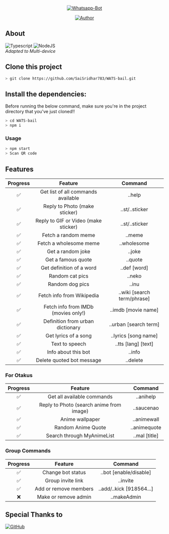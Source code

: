 <br/>
<p align="center">
<a href="#"><img title="Whatsapp-Bot" src="https://img.shields.io/badge/WhatBOT-25D366?style=for-the-badge&logo=whatsapp&logoColor=white"></a>
</p>
<p align="center">
<a href="https://github.com/SaiSridhar783"><img title="Author" src="https://img.shields.io/badge/Author-Sai Sridhar Akula-blue.svg?style=for-the-badge&logo=github"></a>
</p>

## About

![Typescript](https://img.shields.io/badge/TypeScript-007ACC?style=for-the-badge&logo=typescript&logoColor=white)
![NodeJS](https://img.shields.io/badge/Node.js-339933?style=for-the-badge&logo=nodedotjs&logoColor=white)
<br/>
_Adapted to Multi-device_

## Clone this project

```bash
> git clone https://github.com/SaiSridhar783/WATS-bail.git
```

## Install the dependencies:

Before running the below command, make sure you're in the project directory that
you've just cloned!!

```bash
> cd WATS-bail
> npm i
```

### Usage

```bash
> npm start
> Scan QR code
```

## Features

| Progress |               Feature                |           Command           |
| :------: | :----------------------------------: | :-------------------------: |
|    ✅    |  Get list of all commands available  |           ..help            |
|    ✅    |    Reply to Photo (make sticker)     |       ..st/..sticker        |
|    ✅    | Reply to GIF or Video (make sticker) |       ..st/..sticker        |
|    ✅    |         Fetch a random meme          |           ..meme            |
|    ✅    |        Fetch a wholesome meme        |         ..wholesome         |
|    ✅    |          Get a random joke           |           ..joke            |
|    ✅    |          Get a famous quote          |           ..quote           |
|    ✅    |       Get definition of a word       |        ..def [word]         |
|    ✅    |           Random cat pics            |           ..neko            |
|    ✅    |           Random dog pics            |            ..inu            |
|    ✅    |      Fetch info from Wikipedia       | ..wiki [search term/phrase] |
|    ✅    | Fetch info from IMDb (movies only!)  |     ..imdb [movie name]     |
|    ✅    |   Definition from urban dictionary   |    ..urban [search term]    |
|    ✅    |         Get lyrics of a song         |    ..lyrics [song name]     |
|    ✅    |            Text to speech            |     ..tts [lang] [text]     |
|    ✅    |         Info about this bot          |           ..info            |
|    ✅    |      Delete quoted bot message       |          ..delete           |

### For Otakus

| Progress |                 Feature                  |    Command    |
| :------: | :--------------------------------------: | :-----------: |
|    ✅    |        Get all available commands        |   ..anihelp   |
|    ✅    | Reply to Photo (search anime from image) |  ..saucenao   |
|    ✅    |             Anime wallpaper              |  ..animewall  |
|    ✅    |            Random Anime Quote            | ..animequote  |
|    ✅    |        Search through MyAnimeList        | ..mal [title] |

### Group Commands

| Progress |        Feature        |         Command          |
| :------: | :-------------------: | :----------------------: |
|    ✅    |   Change bot status   |  ..bot [enable/disable]  |
|    ✅    |   Group invite link   |         ..invite         |
|    ✅    | Add or remove members | ..add/..kick [918564...] |
|    ❌    | Make or remove admin  |       ..makeAdmin        |

## Special Thanks to

<a href="https://github.com/adiwajshing/Baileys"><img alt="GitHub" src="https://img.shields.io/badge/adiwajshing/Baileys%20-%23121011.svg?&style=for-the-badge&logo=github&logoColor=white"/></a>

<br/>
